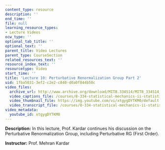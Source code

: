 ```yaml
---
content_type: resource
description: ''
end_time: ''
file: null
learning_resource_types:
- Lecture Videos
ocw_type: ''
optional_tab_title: ''
optional_text: ''
parent_title: Video Lectures
parent_type: CourseSection
related_resources_text: ''
resource_index_text: ''
resourcetype: Video
start_time: ''
title: 'Lecture 10: Perturbative Renormalization Group Part 2'
uid: 1fba5031-3ef2-c2e2-c840-d0a0f844b50c
video_files:
  archive_url: http://www.archive.org/download/MIT8.334S14/MIT8_334S14_lec10_300k.mp4
  video_captions_file: /courses/8-334-statistical-mechanics-ii-statistical-physics-of-fields-spring-2014/ebcfb22915d75358996716185f280305_xtgygDYTKM0.vtt
  video_thumbnail_file: https://img.youtube.com/vi/xtgygDYTKM0/default.jpg
  video_transcript_file: /courses/8-334-statistical-mechanics-ii-statistical-physics-of-fields-spring-2014/c7902bc31e4a40b3168715d0cb73f486_xtgygDYTKM0.pdf
video_metadata:
  youtube_id: xtgygDYTKM0
---
```


**Description:** In this lecture, Prof. Kardar continues his discussion on the Perturbative Renormalization Group, including Perturbative RG (First Order).

**Instructor:** Prof. Mehran Kardar



